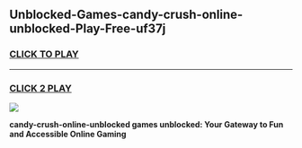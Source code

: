 
## Unblocked-Games-candy-crush-online-unblocked-Play-Free-uf37j
<h3>
<a href="https://premium76.site?title=candy-crush-online-unblocked&ref=18A">CLICK TO PLAY</a></h3>
<hr>

<h3>
<a href="https://premium76.site?title=candy-crush-online-unblocked&ref=18A">CLICK 2 PLAY</a>
  
</h3>

<a href="https://premium76.site?title=candy-crush-online-unblocked&ref=18A"><img src="https://clearcache.store/games.png"></a>


**candy-crush-online-unblocked games unblocked: Your Gateway to Fun and Accessible Online Gaming**
